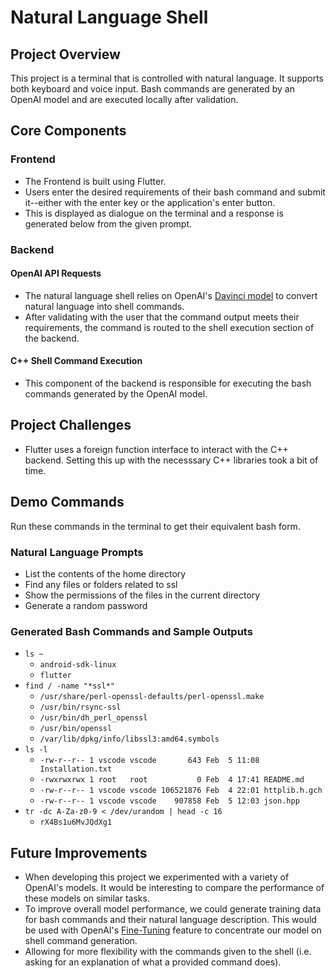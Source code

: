 # Natural Language Shell

## Project Overview
This project is a terminal that is controlled with natural language. It supports both keyboard and voice input. Bash commands are generated by an OpenAI model and are executed locally after validation.

## Core Components

### Frontend
* The Frontend is built using Flutter.
* Users enter the desired requirements of their bash command and submit it--either with the enter key or the application's enter button.
* This is displayed as dialogue on the terminal and a response is generated below from the given prompt.

### Backend

#### OpenAI API Requests
* The natural language shell relies on OpenAI's [Davinci model](https://platform.openai.com/docs/models/davinci) to convert natural language into shell commands.
* After validating with the user that the command output meets their requirements, the command is routed to the shell execution section of the backend.

#### C++ Shell Command Execution
* This component of the backend is responsible for executing the bash commands generated by the OpenAI model.

## Project Challenges
* Flutter uses a foreign function interface to interact with the C++ backend. Setting this up with the necesssary C++ libraries took a bit of time.

## Demo Commands
Run these commands in the terminal to get their equivalent bash form.

### Natural Language Prompts
* List the contents of the home directory
* Find any files or folders related to ssl
* Show the permissions of the files in the current directory
* Generate a random password

### Generated Bash Commands and Sample Outputs
* `ls ~`
    * `android-sdk-linux`
    * `flutter`
* `find / -name "*ssl*"`
    * `/usr/share/perl-openssl-defaults/perl-openssl.make`
    * `/usr/bin/rsync-ssl`
    * `/usr/bin/dh_perl_openssl`
    * `/usr/bin/openssl`
    * `/var/lib/dpkg/info/libssl3:amd64.symbols`
* `ls -l`
    * `-rw-r--r-- 1 vscode vscode       643 Feb  5 11:08 Installation.txt`
    * `-rwxrwxrwx 1 root   root           0 Feb  4 17:41 README.md`
    * `-rw-r--r-- 1 vscode vscode 106521876 Feb  4 22:01 httplib.h.gch`
    * `-rw-r--r-- 1 vscode vscode    907858 Feb  5 12:03 json.hpp`
* `tr -dc A-Za-z0-9 < /dev/urandom | head -c 16`
  * `rX4Bs1u6MvJQdXg1`

## Future Improvements
* When developing this project we experimented with a variety of OpenAI's models. It would be interesting to compare the performance of these models on similar tasks.
* To improve overall model performance, we could generate training data for bash commands and their natural language description. This would be used with OpenAI's [Fine-Tuning](https://platform.openai.com/docs/guides/fine-tuning/fine-tuning-beta) feature to concentrate our model on shell command generation.
* Allowing for more flexibility with the commands given to the shell (i.e. asking for an explanation of what a provided command does).
